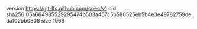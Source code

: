 version https://git-lfs.github.com/spec/v1
oid sha256:05a664985529295474b503a457c5b580525eb5b4e3e49782759dedaf02bb0808
size 1068
